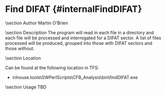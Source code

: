Find DIFAT {#internalFindDIFAT}
===========================================

\section Author
Martin O'Brien

\section Description
The program will read in each file in a directory and each file will be processed and interrogated for a DIFAT sector. A list of files processed will be produced, grouped into those with DIFAT sectors and those without.

\section Location

Can be found at the following location in TFS:


- inhouse.tools\GWPerlScripts\CFB_Analysis\bin\findDIFAT.exe

\section Usage
TBD